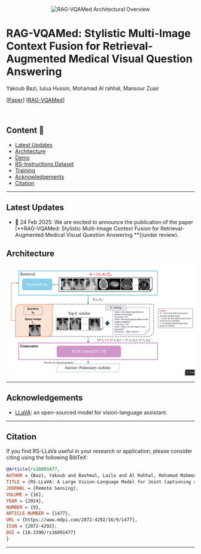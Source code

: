 <p align="center">
  <img width="250" src="assets/RS-LLaVA.png" alt="RAG-VQAMed Architectural Overview">
</p>


# RAG-VQAMed: Stylistic Multi-Image Context Fusion for Retrieval-Augmented Medical Visual Question Answering 

Yakoub Bazi, lulua Hussin, Mohamad Al rahhal, Mansour Zuair


[[Paper]()] [[RAG-VQAMed]()] 

<br>

## Content 📒
- [Latest Updates](#latest-updates)
- [Architecture](#architecture)
- [Demo](#demo)
- [RS-Instructions Dataset](#rs-instructions-dataset)
- [Training](#training)
- [Acknowledgements](#acknowledgements)
- [Citation](#citation)

---

## Latest Updates  
- 📔 24 Feb 2025: We are excited to announce the publication of the paper [**RAG-VQAMed: Stylistic Multi-Image Context Fusion for Retrieval-Augmented Medical Visual Question Answering **](under review).



## Architecture
<p align="center">
  <img width="600" src="Archietcture.png" alt="RAG-VQAMed Architectural Overview">
</p>

---


## Acknowledgements
+ [LLaVA](https://github.com/haotian-liu/LLaVA): an open-sourced model for vision-language assistant.

---

## Citation

If you find RS-LLaVa useful in your research or application, please consider citing using the following BibTeX:

```bibtex
@Article{rs16091477,
AUTHOR = {Bazi, Yakoub and Bashmal, Laila and Al Rahhal, Mohamad Mahmoud and Ricci, Riccardo and Melgani, Farid},
TITLE = {RS-LLaVA: A Large Vision-Language Model for Joint Captioning and Question Answering in Remote Sensing Imagery},
JOURNAL = {Remote Sensing},
VOLUME = {16},
YEAR = {2024},
NUMBER = {9},
ARTICLE-NUMBER = {1477},
URL = {https://www.mdpi.com/2072-4292/16/9/1477},
ISSN = {2072-4292},
DOI = {10.3390/rs16091477}
}

```
---

